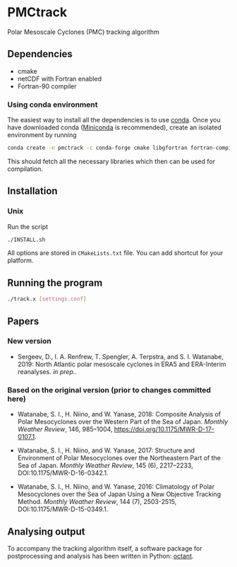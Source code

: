 # PMCtrack
Polar Mesoscale Cyclones (PMC) tracking algorithm

## Dependencies
* cmake
* netCDF with Fortran enabled
* Fortran-90 compiler

### Using conda environment
The easiest way to install all the dependencies is to use [conda](https://docs.conda.io/en/latest/).
Once you have downloaded conda ([Miniconda](https://docs.conda.io/en/latest/miniconda.html) is recommended), create an isolated environment by running
```bash
conda create -n pmctrack -c conda-forge cmake libgfortran fortran-compiler netcdf-fortran
```
This should fetch all the necessary libraries which then can be used for compilation.

## Installation
### Unix
Run the script
```bash
./INSTALL.sh
```
All options are stored in `CMakeLists.txt` file. You can add shortcut for your platform.

## Running the program
```bash
./track.x [settings.conf]
```

## Papers
### New version
* Sergeev, D., I. A. Renfrew, T. Spengler, A. Terpstra, and S. I. Watanabe, 2019: North Atlantic polar mesoscale cyclones in ERA5 and ERA-Interim reanalyses. _in prep._.

### Based on the original version (prior to changes committed here)
* Watanabe, S. I., H. Niino, and W. Yanase, 2018: Composite Analysis of Polar Mesocyclones over the Western Part of the Sea of Japan. _Monthly Weather Review_, 146, 985–1004, https://doi.org/10.1175/MWR-D-17-0107.1.

* Watanabe, S. I., H. Niino, and W. Yanase, 2017: Structure and Environment of Polar Mesocyclones over the Northeastern Part of the Sea of Japan. _Monthly Weather Review_, 145 (6), 2217–2233, DOI:10.1175/MWR-D-16-0342.1.

* Watanabe, S. I., H. Niino, and W. Yanase, 2016: Climatology of Polar Mesocyclones over the Sea of Japan Using a New Objective Tracking Method. _Monthly Weather Review_, 144 (7), 2503-2515, DOI:10.1175/MWR-D-15-0349.1.

## Analysing output
To accompany the tracking algorithm itself, a software package for postprocessing and analysis has been written in Python: [octant](https://github.com/dennissergeev/octant).
